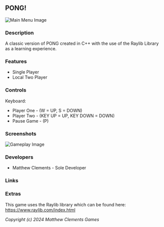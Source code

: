 ## PONG!

![Main Menu Image](Project1/README_IMAGES/MAIN_MENU.png)

### Description

A classic version of PONG created in C++ with the use of the Raylib Library as a learning experience. 

### Features

 - Single Player
 - Local Two Player

### Controls

Keyboard:
 - Player One - (W = UP, S = DOWN)
 - Player Two - (KEY UP = UP, KEY DOWN = DOWN)
 - Pause Game - (P)

### Screenshots

![Gameplay Image](Project1/README_IMAGES/GAMEPLAY_ONE.png)

### Developers

 - Matthew Clements - Sole Developer

### Links

### Extras
This game uses the Raylib library which can be found here: https://www.raylib.com/index.html

*Copyright (c) 2024 Matthew Clements Games*
